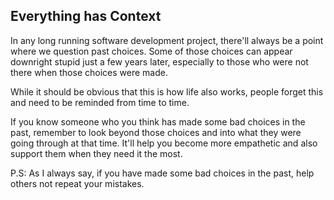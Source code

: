 ## Everything has Context

In any long running software development project, there'll always be a point where we question past choices. Some of those choices can appear downright stupid just a few years later, especially to those who were not there when those choices were made.

While it should be obvious that this is how life also works, people forget this and need to be reminded from time to time.

If you know someone who you think has made some bad choices in the past, remember to look beyond those choices and into what they were going through at that time. It'll help you become more empathetic and also support them when they need it the most.

P.S: As I always say, if you have made some bad choices in the past, help others not repeat your mistakes.